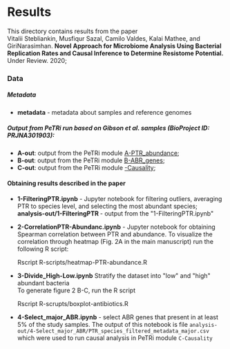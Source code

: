# Results

This directory contains results from the paper <br>
Vitalii Stebliankin, Musfiqur Sazal, Camilo Valdes, Kalai Mathee, and GiriNarasimhan. 
 <b>Novel Approach for Microbiome Analysis Using Bacterial Replication Rates and Causal Inference to Determine Resistome Potential.
 </b>
 Under Review. 2020;
 
### Data

##### Metadata
* <b>metadata</b> - metadata about samples and reference genomes

##### Output from PeTRi run based on <i>Gibson et al.</i> samples (BioProject ID: PRJNA301903):
* <b>A-out</b>: output from the PeTRi module [A-PTR_abundance](https://github.com/stebliankin/PeTRi/tree/master/A-PTR_abundance);
* <b>B-out</b>: output from the PeTRi module [B-ABR_genes](https://github.com/stebliankin/PeTRi/tree/master/B-ABR_genes);
* <b>C-out</b>: output from the PeTRi module [-Causality](https://github.com/stebliankin/PeTRi/tree/master/C-Causality);


#### Obtaining results described in the paper
* <b>1-FilteringPTR.ipynb</b> - Jupyter notebook for filtering outliers, averaging PTR to species level,
                                and selecting the most abundant species;<br>
 <b> analysis-out/1-FilteringPTR </b> - output from the "1-FilteringPTR.ipynb"

* <b>2-CorrelationPTR-Abundanc.ipynb</b> - Jupyter notebook for obtaining Spearman correlation between PTR and abundance.
 To visualize the correlation through heatmap (Fig. 2A in the main manuscript) run the following R script:


    Rscript R-scripts/heatmap-PTR-abundance.R

* <b>3-Divide_High-Low.ipynb</b> Stratify the dataset into "low" and "high" abundant bacteria 
<br> To generate figure 2 B-C, run the R script 

    
    Rscript R-scrupts/boxplot-antibiotics.R
    
    
* <b>4-Select_major_ABR.ipynb</b> - select ABR genes that present in at least 5% of the study samples.
The output of this notebook is file `analysis-out/4-Select_major_ABR/PTR_species_filtered_metadata_major.csv` 
which were used to run causal analysis in PeTRi module `C-Causality`


